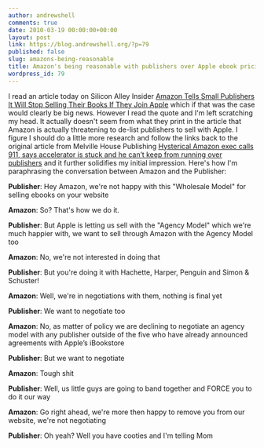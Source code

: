 ```yaml
---
author: andrewshell
comments: true
date: 2010-03-19 00:00:00+00:00
layout: post
link: https://blog.andrewshell.org/?p=79
published: false
slug: amazons-being-reasonable
title: Amazon's being reasonable with publishers over Apple ebook pricing
wordpress_id: 79
---
```


I read an article today on Silicon Alley Insider [Amazon Tells Small Publishers It Will Stop Selling Their Books If They Join Apple](http://www.businessinsider.com/amazon-tells-small-publishers-it-will-stop-selling-their-books-if-they-join-apple-2010-3) which if that was the case would clearly be big news.  However I read the quote and I'm left scratching my head.  It actually doesn't seem from what they print in the article that Amazon is actually threatening to de-list publishers to sell with Apple.  I figure I should do a little more research and follow the links back to the original article from Melville House Publishing [Hysterical Amazon exec calls 911, says accelerator is stuck and he can’t keep from running over publishers](http://mhpbooks.com/mobylives/?p=13605) and it further solidifies my initial impression.  Here's how I'm paraphrasing the conversation between Amazon and the Publisher:





**Publisher**: Hey Amazon, we're not happy with this "Wholesale Model" for selling ebooks on your website





**Amazon**: So? That's how we do it.





**Publisher**: But Apple is letting us sell with the "Agency Model" which we're much happier with, we want to sell through Amazon with the Agency Model too





**Amazon**: No, we're not interested in doing that





**Publisher**: But you're doing it with Hachette, Harper, Penguin and Simon & Schuster!





**Amazon**: Well, we're in negotiations with them, nothing is final yet





**Publisher**: We want to negotiate too





**Amazon**: No, as matter of policy we are declining to negotiate an agency model with any publisher outside of the five who have already announced agreements with Apple’s iBookstore





**Publisher**: But we want to negotiate





**Amazon**: Tough shit





**Publisher**: Well, us little guys are going to band together and FORCE you to do it our way





**Amazon**: Go right ahead, we're more then happy to remove you from our website, we're not negotiating





**Publisher**: Oh yeah? Well you have cooties and I'm telling Mom
